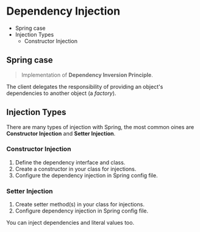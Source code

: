 # Dependency Injection

* Spring case
* Injection Types
  * Constructor Injection

## Spring case

> Implementation of __Dependency Inversion Principle__.

The client delegates the responsibility of providing an object's dependencies to another object (a _factory_).

## Injection Types

There are many types of injection with Spring, the most common oines are __Constructor Injection__ and __Setter Injection__.

### Constructor Injection

1. Define the dependency interface and class.
2. Create a constructor in your class for injections.
3. Configure the dependency injection in Spring config file.

### Setter Injection

1. Create setter method(s) in your class for injections.
2. Configure dependency injection in Spring config file.

You can inject dependencies and literal values too.
